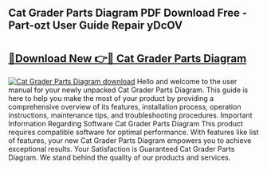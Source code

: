 ## Cat Grader Parts Diagram PDF Download Free - Part-ozt User Guide Repair yDcOV

# <h2><a href="http://dfmpzk.blite.top/?on=Cat+Grader+Parts+Diagram">🔗Download New 👉🔴 Cat Grader Parts Diagram</a></h2>

[![Cat Grader Parts Diagram download](https://i.imgur.com/lujVjoI.png)](http://dfmpzk.blite.top/?on=Cat+Grader+Parts+Diagram)
Hello and welcome to the user manual for your newly unpacked Cat Grader Parts Diagram. This guide is here to help you make the most of your product by providing a comprehensive overview of its features, installation process, operation instructions, maintenance tips, and troubleshooting procedures. Important Information Regarding Software Cat Grader Parts Diagram This product requires compatible software for optimal performance. With features like list of features, your new Cat Grader Parts Diagram empowers you to achieve exceptional results. Your Satisfaction is Guaranteed Cat Grader Parts Diagram. We stand behind the quality of our products and services.
